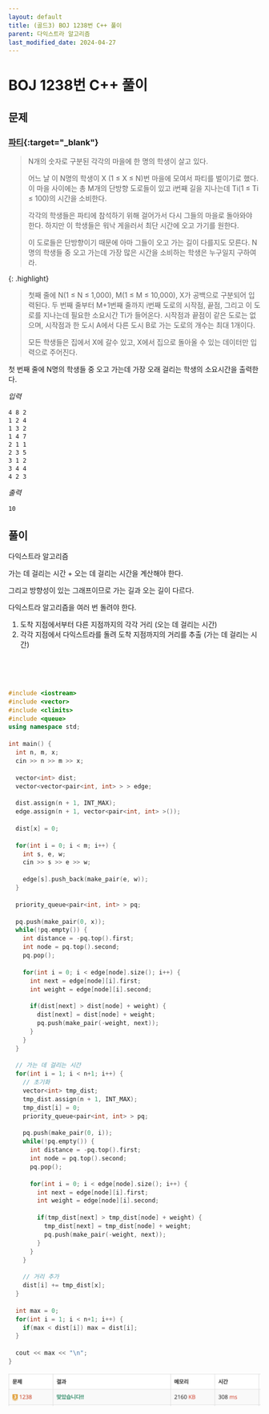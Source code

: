 ```yaml
---
layout: default
title: (골드3) BOJ 1238번 C++ 풀이
parent: 다익스트라 알고리즘
last_modified_date: 2024-04-27
---
```


# BOJ 1238번 C++ 풀이

## 문제

### [파티](https://www.acmicpc.net/problem/1238){:target="_blank"}

> N개의 숫자로 구분된 각각의 마을에 한 명의 학생이 살고 있다.
> 
> 어느 날 이 N명의 학생이 X (1 ≤ X ≤ N)번 마을에 모여서 파티를 벌이기로 했다. 이 마을 사이에는 총 M개의 단방향 도로들이 있고 i번째 길을 지나는데 Ti(1 ≤ Ti ≤ 100)의 시간을 소비한다.
> 
> 각각의 학생들은 파티에 참석하기 위해 걸어가서 다시 그들의 마을로 돌아와야 한다. 하지만 이 학생들은 워낙 게을러서 최단 시간에 오고 가기를 원한다.
> 
> 이 도로들은 단방향이기 때문에 아마 그들이 오고 가는 길이 다를지도 모른다. N명의 학생들 중 오고 가는데 가장 많은 시간을 소비하는 학생은 누구일지 구하여라.

{: .highlight}
> 첫째 줄에 N(1 ≤ N ≤ 1,000), M(1 ≤ M ≤ 10,000), X가 공백으로 구분되어 입력된다. 두 번째 줄부터 M+1번째 줄까지 i번째 도로의 시작점, 끝점, 그리고 이 도로를 지나는데 필요한 소요시간 Ti가 들어온다. 시작점과 끝점이 같은 도로는 없으며, 시작점과 한 도시 A에서 다른 도시 B로 가는 도로의 개수는 최대 1개이다.
>
> 모든 학생들은 집에서 X에 갈수 있고, X에서 집으로 돌아올 수 있는 데이터만 입력으로 주어진다.

첫 번째 줄에 N명의 학생들 중 오고 가는데 가장 오래 걸리는 학생의 소요시간을 출력한다.

*입력*

```
4 8 2
1 2 4
1 3 2
1 4 7
2 1 1
2 3 5
3 1 2
3 4 4
4 2 3
```

*출력*

```
10
```

## 풀이

다익스트라 알고리즘

가는 데 걸리는 시간 + 오는 데 걸리는 시간을 계산해야 한다.

그리고 방향성이 있는 그래프이므로 가는 길과 오는 길이 다르다.

다익스트라 알고리즘을 여러 번 돌려야 한다.

1. 도착 지점에서부터 다른 지점까지의 각각 거리 (오는 데 걸리는 시간)
2. 각각 지점에서 다익스트라를 돌려 도착 지점까지의 거리를 추출 (가는 데 걸리는 시간)

<br/>

<br/>

<br/>

```cpp
#include <iostream>
#include <vector>
#include <climits>
#include <queue>
using namespace std;

int main() {
  int n, m, x;
  cin >> n >> m >> x;

  vector<int> dist;
  vector<vector<pair<int, int> > > edge;

  dist.assign(n + 1, INT_MAX);
  edge.assign(n + 1, vector<pair<int, int> >());

  dist[x] = 0;

  for(int i = 0; i < m; i++) {
    int s, e, w;
    cin >> s >> e >> w;

    edge[s].push_back(make_pair(e, w));
  }

  priority_queue<pair<int, int> > pq;

  pq.push(make_pair(0, x));
  while(!pq.empty()) {
    int distance = -pq.top().first;
    int node = pq.top().second;
    pq.pop();

    for(int i = 0; i < edge[node].size(); i++) {
      int next = edge[node][i].first;
      int weight = edge[node][i].second;

      if(dist[next] > dist[node] + weight) {
        dist[next] = dist[node] + weight;
        pq.push(make_pair(-weight, next));
      }
    }
  }

  // 가는 데 걸리는 시간
  for(int i = 1; i < n+1; i++) {
    // 초기화
    vector<int> tmp_dist;
    tmp_dist.assign(n + 1, INT_MAX);
    tmp_dist[i] = 0;
    priority_queue<pair<int, int> > pq;

    pq.push(make_pair(0, i));
    while(!pq.empty()) {
      int distance = -pq.top().first;
      int node = pq.top().second;
      pq.pop();

      for(int i = 0; i < edge[node].size(); i++) {
        int next = edge[node][i].first;
        int weight = edge[node][i].second;

        if(tmp_dist[next] > tmp_dist[node] + weight) {
          tmp_dist[next] = tmp_dist[node] + weight;
          pq.push(make_pair(-weight, next));
        }
      }
    }

    // 거리 추가
    dist[i] += tmp_dist[x];
  }

  int max = 0;
  for(int i = 1; i < n+1; i++) {
    if(max < dist[i]) max = dist[i];
  }

  cout << max << "\n";
}
```

![](/attachment/2024/04/27/dijkstra.png)